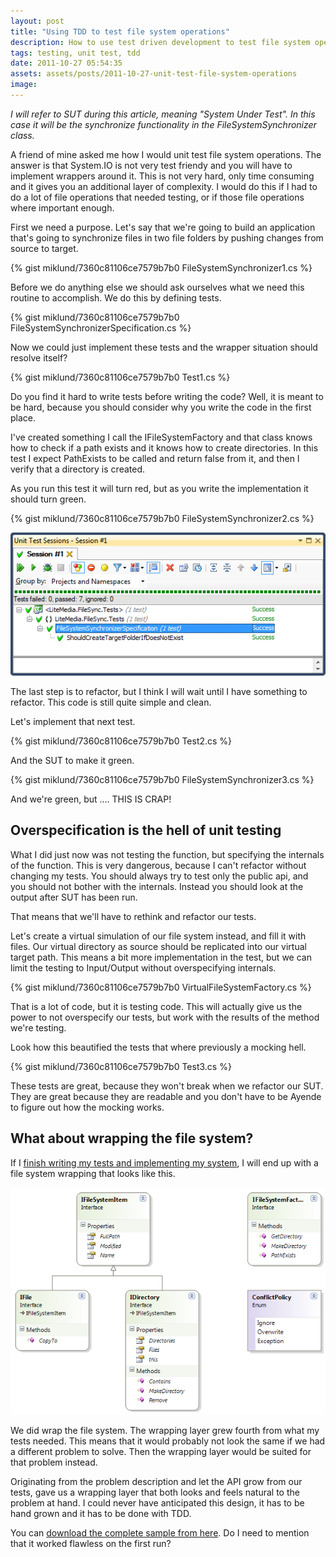 ```yaml
---
layout: post
title: "Using TDD to test file system operations"
description: How to use test driven development to test file system operations.
tags: testing, unit test, tdd
date: 2011-10-27 05:54:35
assets: assets/posts/2011-10-27-unit-test-file-system-operations
image: 
---
```


_I will refer to SUT during this article, meaning "System Under Test". In this case it will be the synchronize functionality in the FileSystemSynchronizer class._

A friend of mine asked me how I would unit test file system operations. The answer is that System.IO is not very test friendy and you will have to implement wrappers around it. This is not very hard, only time consuming and it gives you an additional layer of complexity. I would do this if I had to do a lot of file operations that needed testing, or if those file operations where important enough.

First we need a purpose. Let's say that we're going to build an application that's going to synchronize files in two file folders by pushing changes from source to target.

{% gist miklund/7360c81106ce7579b7b0 FileSystemSynchronizer1.cs %}

Before we do anything else we should ask ourselves what we need this routine to accomplish. We do this by defining tests.

{% gist miklund/7360c81106ce7579b7b0 FileSystemSynchronizerSpecification.cs %}

Now we could just implement these tests and the wrapper situation should resolve itself?

{% gist miklund/7360c81106ce7579b7b0 Test1.cs %}

Do you find it hard to write tests before writing the code? Well, it is meant to be hard, because you should consider why you write the code in the first place.

I've created something I call the IFileSystemFactory and that class knows how to check if a path exists and it knows how to create directories. In this test I expect PathExists to be called and return false from it, and then I verify that a directory is created.

As you run this test it will turn red, but as you write the implementation it should turn green.

{% gist miklund/7360c81106ce7579b7b0 FileSystemSynchronizer2.cs %}

![unit test file system operations](/assets/posts/2011-10-27-unit-test-file-system-operations/unittest.png)

The last step is to refactor, but I think I will wait until I have something to refactor. This code is still quite simple and clean.

Let's implement that next test.

{% gist miklund/7360c81106ce7579b7b0 Test2.cs %}

And the SUT to make it green.

{% gist miklund/7360c81106ce7579b7b0 FileSystemSynchronizer3.cs %}

And we're green, but .... THIS IS CRAP!

## Overspecification is the hell of unit testing

What I did just now was not testing the function, but specifying the internals of the function. This is very dangerous, because I can't refactor without changing my tests. You should always try to test only the public api, and you should not bother with the internals. Instead you should look at the output after SUT has been run.

That means that we'll have to rethink and refactor our tests.

Let's create a virtual simulation of our file system instead, and fill it with files. Our virtual directory as source should be replicated into our virtual target path. This means a bit more implementation in the test, but we can limit the testing to Input/Output without overspecifying internals.

{% gist miklund/7360c81106ce7579b7b0 VirtualFileSystemFactory.cs %}

That is a lot of code, but it is testing code. This will actually give us the power to not overspecify our tests, but work with the results of the method we're testing.

Look how this beautified the tests that where previously a mocking hell.

{% gist miklund/7360c81106ce7579b7b0 Test3.cs %}

These tests are great, because they won't break when we refactor our SUT. They are great because they are readable and you don't have to be Ayende to figure out how the mocking works. </p>

## What about wrapping the file system?

If I [finish writing my tests and implementing my system](/assets/posts/2011-10-27-unit-test-file-system-operations/LiteMedia.FileSync.zip), I will end up with a file system wrapping that looks like this.

![model of a virtual file system wrapper](/assets/posts/2011-10-27-unit-test-file-system-operations/ClassDiagram1.png)

We did wrap the file system. The wrapping layer grew fourth from what my tests needed. This means that it would probably not look the same if we had a different problem to solve. Then the wrapping layer would be suited for that problem instead.

Originating from the problem description and let the API grow from our tests, gave us a wrapping layer that both looks and feels natural to the problem at hand. I could never have anticipated this design, it has to be hand grown and it has to be done with TDD.

You can [download the complete sample from here](/assets/posts/2011-10-27-unit-test-file-system-operations/ClassDiagram1.png). Do I need to mention that it worked flawless on the first run?
